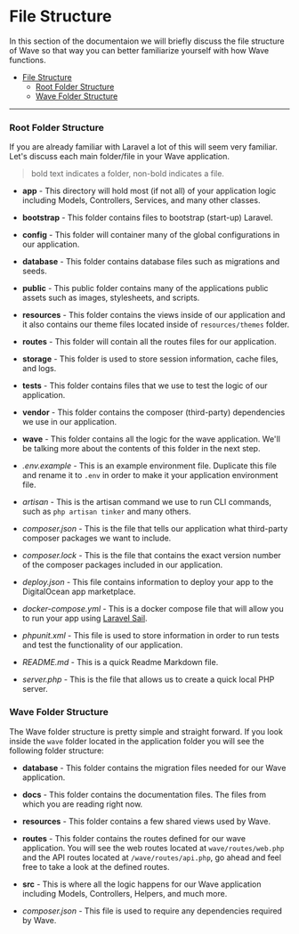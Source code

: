 # File Structure

In this section of the documentaion we will briefly discuss the file structure of Wave so that way you can better familiarize yourself with how Wave functions.

- [File Structure](#file-structure)
    - [Root Folder Structure](#root-folder-structure)
    - [Wave Folder Structure](#wave-folder-structure)

---

<a name="root-structure"></a>
### Root Folder Structure

If you are already familiar with Laravel a lot of this will seem very familiar. Let's discuss each main folder/file in your Wave application.

> bold text indicates a folder, non-bold indicates a file.

- **app** -
This directory will hold most (if not all) of your application logic including Models, Controllers, Services, and many other classes.

- **bootstrap** -
This folder contains files to bootstrap (start-up) Laravel.

- **config** -
This folder will container many of the global configurations in our application.

- **database** -
This folder contains database files such as migrations and seeds.

- **public** -
This public folder contains many of the applications public assets such as images, stylesheets, and scripts.

- **resources** -
This folder contains the views inside of our application and it also contains our theme files located inside of `resources/themes` folder.

- **routes** -
This folder will contain all the routes files for our application.

- **storage** -
This folder is used to store session information, cache files, and logs.

- **tests** -
This folder contains files that we use to test the logic of our application.

- **vendor** -
This folder contains the composer (third-party) dependencies we use in our application.

- **wave** -
This folder contains all the logic for the wave application. We'll be talking more about the contents of this folder in the next step.

- *.env.example* -
This is an example environment file. Duplicate this file and rename it to `.env` in order to make it your application environment file.

- *artisan* -
This is the artisan command we use to run CLI commands, such as `php artisan tinker` and many others.

- *composer.json* -
This is the file that tells our application what third-party composer packages we want to include.

- *composer.lock* -
This is the file that contains the exact version number of the composer packages included in our application.

- *deploy.json* -
This file contains information to deploy your app to the DigitalOcean app marketplace.

- *docker-compose.yml* -
This is a docker compose file that will allow you to run your app using <a href="https://laravel.com/docs/sail" target="_blank">Laravel Sail</a>.

- *phpunit.xml* -
This file is used to store information in order to run tests and test the functionality of our application.

- *README.md* -
This is a quick Readme Markdown file.

- *server.php* -
This is the file that allows us to create a quick local PHP server.

<a name="wave-structure"></a>
### Wave Folder Structure

The Wave folder structure is pretty simple and straight forward. If you look inside the `wave` folder located in the application folder you will see the following folder structure:

- **database** -
This folder contains the migration files needed for our Wave application.

- **docs** -
This folder contains the documentation files. The files from which you are reading right now.

- **resources** -
This folder contains a few shared views used by Wave.

- **routes** -
This folder contains the routes defined for our wave application. You will see the web routes located at `wave/routes/web.php` and the API routes located at `/wave/routes/api.php`, go ahead and feel free to take a look at the defined routes.

- **src** -
This is where all the logic happens for our Wave application including Models, Controllers, Helpers, and much more.

- *composer.json* -
This file is used to require any dependencies required by Wave.
